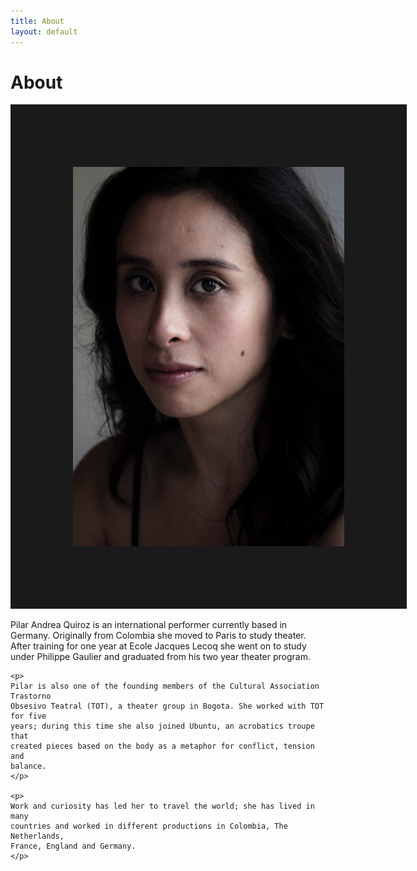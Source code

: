```yaml
---
title: About
layout: default
---
```


# About
<div class="container-fluid">
  <div class="row">
  <div class="col-md-6 col-sm-8 col-xs-12">
    <center><img style="float" border=100 src="/assets/front.jpg"></center>
  </div>


  <div class="col-md-4 col-sm-8 col-xs-12">
    <p>
    Pilar Andrea Quiroz is an international performer currently based in
    Germany. Originally from Colombia she moved to Paris to study theater. After
    training for one year at Ecole Jacques Lecoq she went on to study under
    Philippe Gaulier and graduated from his two year theater program.
    </p>

    <p>
    Pilar is also one of the founding members of the Cultural Association Trastorno
    Obsesivo Teatral (TOT), a theater group in Bogota. She worked with TOT for five
    years; during this time she also joined Ubuntu, an acrobatics troupe that
    created pieces based on the body as a metaphor for conflict, tension and
    balance.
    </p>

    <p>
    Work and curiosity has led her to travel the world; she has lived in many
    countries and worked in different productions in Colombia, The Netherlands,
    France, England and Germany.
    </p>

  </div>
  </div>
</div>
